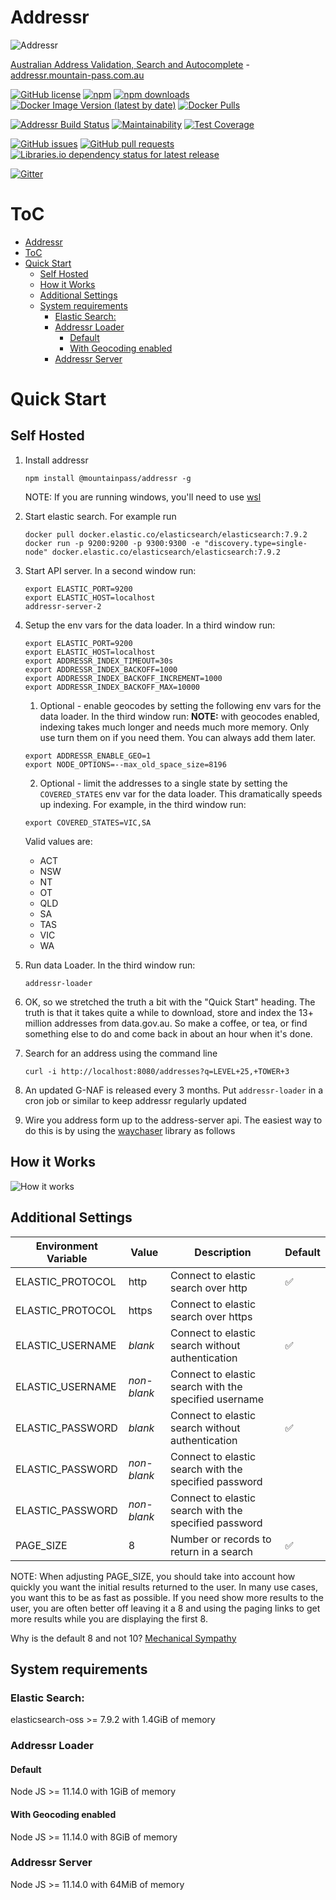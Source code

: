 # Addressr

![Addressr](https://addressr.mountain-pass.com.au/icons/icon-144x144.png 'Addressr')

[Australian Address Validation, Search and Autocomplete](https://addressr.mountain-pass.com.au) - [addressr.mountain-pass.com.au](https://addressr.mountain-pass.com.au)

[![GitHub license](https://img.shields.io/github/license/mountain-pass/addressr)](https://github.com/mountain-pass/addressr/blob/master/LICENSE) [![npm](https://img.shields.io/npm/v/@mountainpass/addressr)](https://www.npmjs.com/package/@mountainpass/addressr) [![npm downloads](https://img.shields.io/npm/dm/@mountainpass/addressr)](https://www.npmjs.com/package/@mountainpass/addressr) [![Docker Image Version (latest by date)](https://img.shields.io/docker/v/mountainpass/addressr?label=image%20version)](https://hub.docker.com/r/mountainpass/addressr) [![Docker Pulls](https://img.shields.io/docker/pulls/mountainpass/addressr)](https://hub.docker.com/r/mountainpass/addressr)

[![Addressr Build Status](https://circleci.com/gh/mountain-pass/addressr.svg?style=shield)](https://circleci.com/gh/mountain-pass/addressr) [![Maintainability](https://api.codeclimate.com/v1/badges/e5117809cacb7e32eb5c/maintainability)](https://codeclimate.com/github/mountain-pass/addressr/maintainability) [![Test Coverage](https://api.codeclimate.com/v1/badges/e5117809cacb7e32eb5c/test_coverage)](https://codeclimate.com/github/mountain-pass/addressr/test_coverage)

[![GitHub issues](https://img.shields.io/github/issues/mountain-pass/addressr)](https://github.com/mountain-pass/addressr/issues) [![GitHub pull requests](https://img.shields.io/github/issues-pr/mountain-pass/addressr)](https://github.com/mountain-pass/addressr/pulls) [![Libraries.io dependency status for latest release](https://img.shields.io/librariesio/release/npm/@mountainpass/addressr)](https://libraries.io/npm/@mountainpass%2Faddressr)

[![Gitter](https://badges.gitter.im/mountainpass-addressr/community.svg)](https://gitter.im/mountainpass-addressr/community?utm_source=badge&utm_medium=badge&utm_campaign=pr-badge)

# ToC

- [Addressr](#addressr)
- [ToC](#toc)
- [Quick Start](#quick-start)
  - [Self Hosted](#self-hosted)
  - [How it Works](#how-it-works)
  - [Additional Settings](#additional-settings)
  - [System requirements](#system-requirements)
    - [Elastic Search:](#elastic-search)
    - [Addressr Loader](#addressr-loader)
      - [Default](#default)
      - [With Geocoding enabled](#with-geocoding-enabled)
    - [Addressr Server](#addressr-server)

# Quick Start

## Self Hosted

1. Install addressr
   ```
   npm install @mountainpass/addressr -g
   ```
   NOTE: If you are running windows, you'll need to use [wsl](https://docs.microsoft.com/en-us/windows/wsl/install-win10)
2. Start elastic search. For example run
   ```
   docker pull docker.elastic.co/elasticsearch/elasticsearch:7.9.2
   docker run -p 9200:9200 -p 9300:9300 -e "discovery.type=single-node" docker.elastic.co/elasticsearch/elasticsearch:7.9.2
   ```
3. Start API server. In a second window run:
   ```
   export ELASTIC_PORT=9200
   export ELASTIC_HOST=localhost
   addressr-server-2
   ```
4. Setup the env vars for the data loader. In a third window run:

   ```
   export ELASTIC_PORT=9200
   export ELASTIC_HOST=localhost
   export ADDRESSR_INDEX_TIMEOUT=30s
   export ADDRESSR_INDEX_BACKOFF=1000
   export ADDRESSR_INDEX_BACKOFF_INCREMENT=1000
   export ADDRESSR_INDEX_BACKOFF_MAX=10000
   ```

   1. Optional - enable geocodes by setting the following env vars for the data loader. In the third window run:
      **NOTE:** with geocodes enabled, indexing takes much longer and needs much more memory. Only use turn them on if you need them. You can always add them later.

   ```
   export ADDRESSR_ENABLE_GEO=1
   export NODE_OPTIONS=--max_old_space_size=8196
   ```

   2. Optional - limit the addresses to a single state by setting the `COVERED_STATES` env var for the data loader.
      This dramatically speeds up indexing. For example, in the third window run:

   ```
   export COVERED_STATES=VIC,SA
   ```

   Valid values are:

   - ACT
   - NSW
   - NT
   - OT
   - QLD
   - SA
   - TAS
   - VIC
   - WA

5. Run data Loader. In the third window run:
   ```
   addressr-loader
   ```
6. OK, so we stretched the truth a bit with the "Quick Start" heading. The truth is that it takes quite a while to download, store and index the 13+ million addresses from data.gov.au. So make a coffee, or tea, or find something else to do and come back in about an hour when it's done.
7. Search for an address using the command line
   ```
   curl -i http://localhost:8080/addresses?q=LEVEL+25,+TOWER+3
   ```
8. An updated G-NAF is released every 3 months. Put `addressr-loader` in a cron job or similar to keep addressr regularly updated
9. Wire you address form up to the address-server api. The easiest way to do this is by using the [waychaser](https://waychaser.io) library as follows

## How it Works

![How it works](https://addressr.mountain-pass.com.au/static/addressr-43fb89f43718b9b9d05becd4cb045672.svg 'How it works')

## Additional Settings

| Environment Variable | Value       | Description                                           | Default |
| -------------------- | ----------- | ----------------------------------------------------- | ------- |
| ELASTIC_PROTOCOL     | http        | Connect to elastic search over http                   | ✅      |
| ELASTIC_PROTOCOL     | https       | Connect to elastic search over https                  |         |
| ELASTIC_USERNAME     | _blank_     | Connect to elastic search without authentication      | ✅      |
| ELASTIC_USERNAME     | _non-blank_ | Connect to elastic search with the specified username |         |
| ELASTIC_PASSWORD     | _blank_     | Connect to elastic search without authentication      | ✅      |
| ELASTIC_PASSWORD     | _non-blank_ | Connect to elastic search with the specified password |         |
| ELASTIC_PASSWORD     | _non-blank_ | Connect to elastic search with the specified password |         |
| PAGE_SIZE            | 8           | Number or records to return in a search               | ✅      |

NOTE: When adjusting PAGE_SIZE, you should take into account how quickly you want the initial results returned
to the user. In many use cases, you want this to be as fast as possible. If you need show more results to the
user, you are often better off leaving it a 8 and using the paging links to get more results while you are
displaying the first 8.

Why is the default 8 and not 10? [Mechanical Sympathy](https://dzone.com/articles/mechanical-sympathy)

## System requirements

### Elastic Search:

elasticsearch-oss >= 7.9.2 with 1.4GiB of memory

### Addressr Loader

#### Default

Node JS >= 11.14.0 with 1GiB of memory

#### With Geocoding enabled

Node JS >= 11.14.0 with 8GiB of memory

### Addressr Server

Node JS >= 11.14.0 with 64MiB of memory
